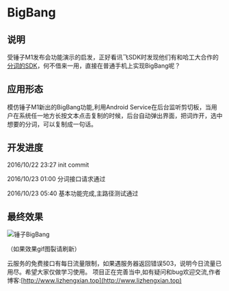 # BigBang
## 说明
受锤子M1发布会功能演示的启发，正好看讯飞SDK时发现他们有和哈工大合作的[分词的SDK](http://www.ltp-cloud.com/)，何不借来一用，直接在普通手机上实现BigBang呢？

## 应用形态
模仿锤子M1新出的BigBang功能,利用Android Service在后台监听剪切板，当用户在系统任一地方长按文本点击复制的时候，后台自动弹出界面，把词炸开，选中想要的分词，可以复制成一句话。

## 开发进度
2016/10/22 23:27 init commit

2016/10/23 01:00 分词接口请求通过

2016/10/23 05:40 基本功能完成,主路径测试通过

## 最终效果
![锤子BigBang](http://www.lizhengxian.top/img/copy.gif)

（如果效果gif图裂请刷新）

云服务的免费接口有每日流量限制，如果遇服务器返回错误503，说明今日流量已用尽。希望大家仅做学习使用。
项目正在完善当中,如有疑问和bug欢迎交流,作者博客:[http://www.lizhengxian.top](http://www.lizhengxian.top)
